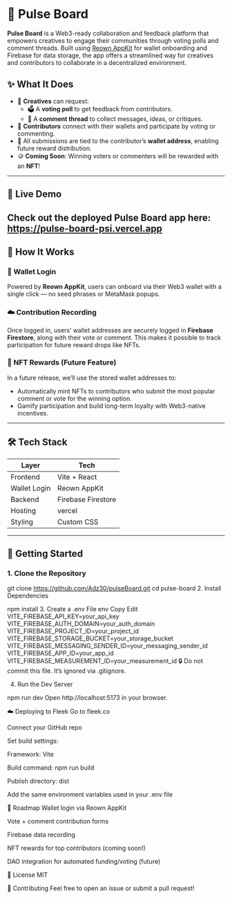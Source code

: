 # 🧠 Pulse Board

**Pulse Board** is a Web3-ready collaboration and feedback platform that empowers creatives to engage their communities through voting polls and comment threads. Built using [Reown AppKit](https://reown.app/) for wallet onboarding and Firebase for data storage, the app offers a streamlined way for creatives and contributors to collaborate in a decentralized environment.

## ✨ What It Does

- 🎨 **Creatives** can request:
  - 🗳️ A **voting poll** to get feedback from contributors.
  - 💬 A **comment thread** to collect messages, ideas, or critiques.
- 🤝 **Contributors** connect with their wallets and participate by voting or commenting.
- 🧾 All submissions are tied to the contributor’s **wallet address**, enabling future reward distribution.
- 🪙 **Coming Soon**: Winning voters or commenters will be rewarded with an **NFT**!

---
## 🚀 Live Demo

Check out the deployed Pulse Board app here:  
https://pulse-board-psi.vercel.app
---

## 🚀 How It Works

### 🔐 Wallet Login

Powered by **Reown AppKit**, users can onboard via their Web3 wallet with a single click — no seed phrases or MetaMask popups.

### ☁️ Contribution Recording

Once logged in, users’ wallet addresses are securely logged in **Firebase Firestore**, along with their vote or comment. This makes it possible to track participation for future reward drops like NFTs.

### 🧬 NFT Rewards (Future Feature)

In a future release, we’ll use the stored wallet addresses to:
- Automatically mint NFTs to contributors who submit the most popular comment or vote for the winning option.
- Gamify participation and build long-term loyalty with Web3-native incentives.

---

## 🛠️ Tech Stack

| Layer        | Tech                |
| ------------ | ------------------- |
| Frontend     | Vite + React        |
| Wallet Login | Reown AppKit        |
| Backend      | Firebase Firestore  |
| Hosting      | vercel     |
| Styling      | Custom CSS          |

---

## 🧰 Getting Started

### 1. Clone the Repository


git clone https://github.com/Adz30/pulseBoard.git
cd pulse-board
2. Install Dependencies

npm install
3. Create a .env File
env
Copy
Edit
VITE_FIREBASE_API_KEY=your_api_key
VITE_FIREBASE_AUTH_DOMAIN=your_auth_domain
VITE_FIREBASE_PROJECT_ID=your_project_id
VITE_FIREBASE_STORAGE_BUCKET=your_storage_bucket
VITE_FIREBASE_MESSAGING_SENDER_ID=your_messaging_sender_id
VITE_FIREBASE_APP_ID=your_app_id
VITE_FIREBASE_MEASUREMENT_ID=your_measurement_id
🔒 Do not commit this file. It’s ignored via .gitignore.

4. Run the Dev Server

npm run dev
Open http://localhost:5173 in your browser.

☁️ Deploying to Fleek
Go to fleek.co

Connect your GitHub repo

Set build settings:

Framework: Vite

Build command: npm run build

Publish directory: dist

Add the same environment variables used in your .env file

📌 Roadmap
 Wallet login via Reown AppKit

 Vote + comment contribution forms

 Firebase data recording

 NFT rewards for top contributors (coming soon!)

 DAO integration for automated funding/voting (future)

📄 License
MIT

👋 Contributing
Feel free to open an issue or submit a pull request!
